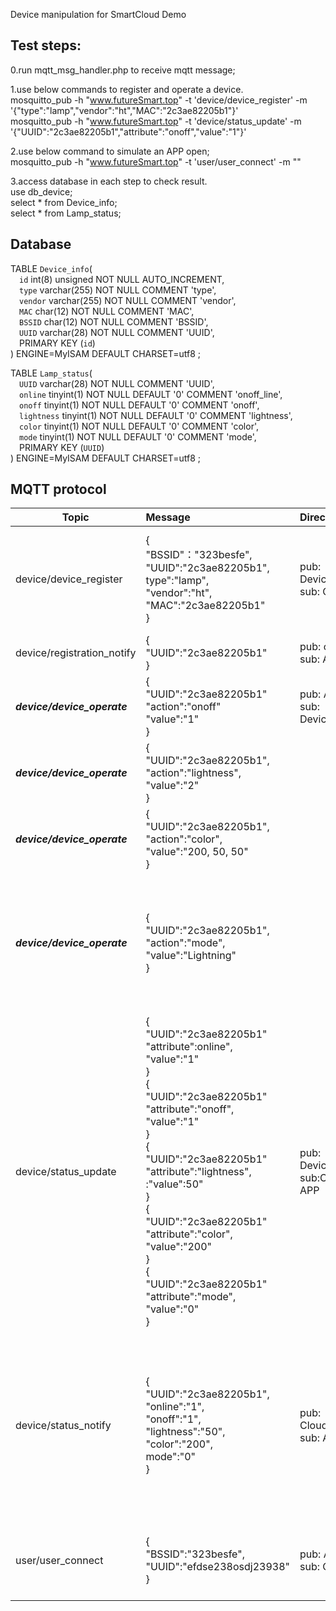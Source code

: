 Device manipulation for SmartCloud Demo

## Test steps:
0.run mqtt_msg_handler.php to receive mqtt message;  

1.use below commands to register and operate a device.  
mosquitto_pub -h "www.futureSmart.top" -t 'device/device_register' -m '{"type":"lamp","vendor":"ht","MAC":"2c3ae82205b1"}'  
mosquitto_pub -h "www.futureSmart.top" -t 'device/status_update' -m '{"UUID":"2c3ae82205b1","attribute":"onoff","value":"1"}'

2.use below command to simulate an APP open;  
mosquitto_pub -h "www.futureSmart.top" -t 'user/user_connect' -m ""

3.access database in each step to check result.  
use db_device;  
select * from Device_info;  
select * from Lamp_status;

## Database
TABLE `Device_info`(<br>
&emsp;`id` int(8) unsigned NOT NULL AUTO_INCREMENT,<br>
&emsp;`type` varchar(255) NOT NULL COMMENT 'type',<br>
&emsp;`vendor` varchar(255) NOT NULL COMMENT 'vendor',<br>
&emsp;`MAC` char(12) NOT NULL COMMENT 'MAC',<br>
&emsp;`BSSID` char(12) NOT NULL COMMENT 'BSSID',<br>
&emsp;`UUID` varchar(28) NOT NULL COMMENT 'UUID',<br>
&emsp;PRIMARY KEY (`id`)<br>
) ENGINE=MyISAM  DEFAULT CHARSET=utf8 ;

TABLE `Lamp_status`(<br>
&emsp;`UUID` varchar(28) NOT NULL COMMENT 'UUID',<br>
&emsp;`online` tinyint(1) NOT NULL DEFAULT '0' COMMENT 'onoff_line',<br>
&emsp;`onoff` tinyint(1) NOT NULL DEFAULT '0' COMMENT 'onoff',<br>
&emsp;`lightness` tinyint(1) NOT NULL DEFAULT '0' COMMENT 'lightness',<br>
&emsp;`color` tinyint(1) NOT NULL DEFAULT '0' COMMENT 'color',<br>
&emsp;`mode` tinyint(1) NOT NULL DEFAULT '0' COMMENT 'mode',<br>
&emsp;PRIMARY KEY (`UUID`)<br>
) ENGINE=MyISAM  DEFAULT CHARSET=utf8 ;

## MQTT protocol
| Topic | Message | Direction | Note 
| - | :- | :- | - 
| device/device_register |{<br>"BSSID"："323besfe", </br>"UUID":"2c3ae82205b1", </br>type":"lamp",<br>"vendor":"ht",<br>"MAC":"2c3ae82205b1"<br>}| pub: Device <br> sub: Cloud | esp8266 payload length limit， **BSSID and UUID is important** |
| device/registration_notify | {<br>"UUID":"2c3ae82205b1"<br>} | pub: cloud <br> sub: APP | UUID use MAC for now
| ***device/device_operate*** | {<br>"UUID":"2c3ae82205b1"<br>"action":"onoff"<br>"value":"1"<br>} | pub: APP <br> sub: Device | turn on/off light |
| ***device/device_operate*** | {</br> "UUID":"2c3ae82205b1",</br> "action":"lightness",</br>"value":"2"</br>} | | lightness operate	|
| ***device/device_operate*** | {</br> "UUID":"2c3ae82205b1",</br> "action":"color",</br>"value":"200, 50, 50"</br>} | | color operate **HSB** or **HSV** type	|
| ***device/device_operate*** | {</br> "UUID":"2c3ae82205b1",</br> "action":"mode",</br>"value":"Lightning"</br>} | | light mode operate	value is **Lightning, Reading, Meal, Movie, Party, Night Lamp**|
| device/status_update | {<br>"UUID":"2c3ae82205b1"<br>"attribute":online",<br>"value":"1"<br>}<br>{<br>"UUID":"2c3ae82205b1"<br>"attribute":"onoff",<br>"value":"1"<br>}<br>{<br>"UUID":"2c3ae82205b1"<br>"attribute":"lightness",<br>:"value":50"<br>} <br> {<br>"UUID":"2c3ae82205b1"<br>"attribute":"color",<br>"value":"200"<br>} <br> {<br>"UUID":"2c3ae82205b1"<br>"attribute":"mode",<br>"value":"0"<br>} | pub: Device <br> sub:Cloud, APP | after device execute operation or device online **UUID is unique id for Device, same value with device MAC** |
| device/status_notify | {<br>"UUID":"2c3ae82205b1",<br>"online":"1",<br>"onoff":"1",<br>"lightness":"50", <br> "color":"200", <br> mode":"0"<br>}  | pub: Cloud <br> sub: APP | notify all devices one by one after APP open, **UUID is device unique ID, smame value with device MAC** |
| user/user_connect | {<br> "BSSID":"323besfe", </br>"UUID":"efdse238osdj23938"<br>} | pub: APP <br> sub: Cloud | when APP open, **UUID is user phone unique ID** |

